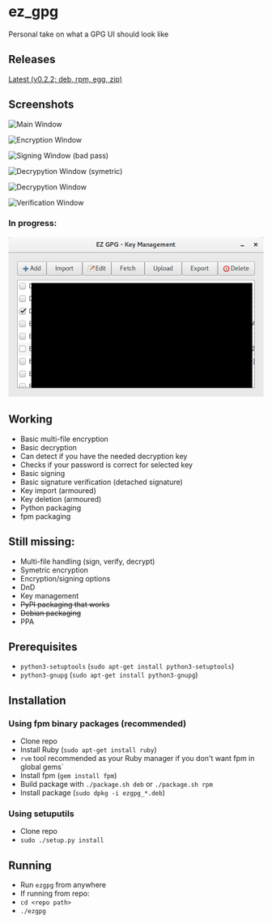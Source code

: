 # ez_gpg
Personal take on what a GPG UI should look like

## Releases

[Latest (v0.2.2; deb, rpm, egg, zip)](https://github.com/sgnn7/ez_gpg/releases "Releases")

## Screenshots

![Main Window](/screenshots/main_screen.png?raw=true "Main Window")

![Encryption Window](/screenshots/encrypt.png?raw=true "Encryption Window")

![Signing Window (bad pass)](/screenshots/sign_bad_pw.png?raw=true "Signing Window (bad pass)")

![Decrypytion Window (symetric)](/screenshots/decrypt_symetric.png?raw=true "Decryption Window (symetric)")

![Decrypytion  Window](/screenshots/decrypt.png?raw=true "Decryption  Window")

![Verification Window](/screenshots/verify.png?raw=true "Verification Window")

### In progress:
![Key Management Window](/screenshots/key_management.png?raw=true "Key Management Window")

## Working
- Basic multi-file encryption
- Basic decryption
 - Can detect if you have the needed decryption key
 - Checks if your password is correct for selected key
- Basic signing
- Basic signature verification (detached signature)
- Key import (armoured)
- Key deletion (armoured)
- Python packaging
- fpm packaging

## Still missing:
- Multi-file handling (sign, verify, decrypt)
- Symetric encryption
- Encryption/signing options
- DnD
- Key management
- <del>PyPI packaging that works</del>
- <del>Debian packaging</del>
- PPA

## Prerequisites

- `python3-setuptools` (`sudo apt-get install python3-setuptools`)
- `python3-gnupg` (`sudo apt-get install python3-gnupg`)

## Installation

### Using fpm binary packages (recommended)

- Clone repo
- Install Ruby (`sudo apt-get install ruby`)
 - `rvm` tool recommended as your Ruby manager if you don't want fpm in global gems`
- Install fpm (`gem install fpm`)
- Build package with `./package.sh deb` or `./package.sh rpm`
- Install package (`sudo dpkg -i ezgpg_*.deb`)

### Using setuputils

- Clone repo
- `sudo ./setup.py install`

## Running

- Run `ezgpg` from anywhere
- If running from repo:
 - `cd <repo path>`
 - `./ezgpg`
